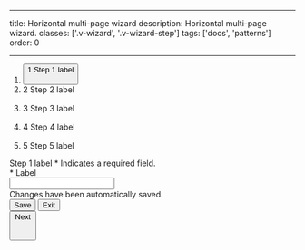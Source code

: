 <!--
 *              © 2025 Visa
 *
 * Licensed under the Apache License, Version 2.0 (the "License");
 * you may not use this file except in compliance with the License.
 * You may obtain a copy of the License at
 *
 *         http://www.apache.org/licenses/LICENSE-2.0
 *
 * Unless required by applicable law or agreed to in writing, software
 * distributed under the License is distributed on an "AS IS" BASIS,
 * WITHOUT WARRANTIES OR CONDITIONS OF ANY KIND, either express or implied.
 * See the License for the specific language governing permissions and
 * limitations under the License.
 *
 -->

---

title: Horizontal multi-page wizard
description: Horizontal multi-page wizard.
classes: ['.v-wizard', '.v-wizard-step']
tags: ['docs', 'patterns']
order: 0

---

<div class="v-flex v-flex-col v-gap-40 v-align-items-center">
  <nav aria-label="Horizontal multi-page wizard" class="v-flex v-justify-content-center" style="inline-size: 100%">
    <ol class="v-wizard v-justify-content-center">
      <li class="v-wizard-step">
        <button class="v-button v-button-tertiary v-typography-label-large-active v-typography-color-default" aria-label="Step 1 of 5">
          <div class="v-flex v-gap-8">
            <span class="v-badge v-badge-icon v-badge-active">
              1
            </span>
            <span>Step 1 label</span>
          </div>
          <svg class="v-icon v-icon-tiny" height="16" viewbox="0 0 16 16" width="16">
            <use href="#visa-chevron-right-tiny">
            </use>
          </svg>
        </button>
      </li>
      <li class="v-wizard-step" aria-label="Step 2 of 5">
        <div class="v-flex v-gap-8">
          <span class="v-badge v-badge-icon v-badge-clear v-badge-subtle">
            2
          </span>
          <span>Step 2 label</span>
        </div>
        <svg class="v-icon v-icon-tiny" height="16" viewbox="0 0 16 16" width="16">
          <use href="#visa-chevron-right-tiny">
          </use>
        </svg>
      </li>
      <li class="v-wizard-step" aria-label="Step 3 of 5">
        <div class="v-flex v-gap-8">
          <span class="v-badge v-badge-icon v-badge-clear v-badge-subtle">
            3
          </span>
          <span>Step 3 label</span>
        </div>
        <svg class="v-icon v-icon-tiny" height="16" viewbox="0 0 16 16" width="16">
          <use href="#visa-chevron-right-tiny">
          </use>
        </svg>
      </li>
      <li class="v-wizard-step" aria-label="Step 4 of 5">
        <div class="v-flex v-gap-8">
          <span class="v-badge v-badge-icon v-badge-clear v-badge-subtle">
            4
          </span>
        <span>Step 4 label</span>
        </div>
        <svg class="v-icon v-icon-tiny" height="16" viewbox="0 0 16 16" width="16">
          <use href="#visa-chevron-right-tiny">
          </use>
        </svg>
      </li>
      <li class="v-wizard-step" aria-label="Step 5 of 5">
        <div class="v-flex v-gap-8">
          <span class="v-badge v-badge-icon v-badge-clear v-badge-subtle">
            5
          </span>
          <span>Step 5 label</span>
        </div>
      </li>
    </ol>
  </nav>
  <div style="max-inline-size: 603px; inline-size: 100%">
    <div class="v-content-card v-flex v-flex-col v-gap-24 v-p-48" style="box-shadow: none">
      <div class="v-flex v-flex-col v-gap-8">
        <span class="v-typography-headline-2">Step 1 label</span>
        <span class="v-typography-body-1">* Indicates a required field.</span>
      </div>
      <div class="v-flex v-flex-col v-gap-4">
        <label class="v-label" for="input-test-horizontal">
          * Label
        </label>
        <div class="v-input-container v-surface v-flex-row">
          <input class="v-input" id="input-test-horizontal" name="text-input-horizontal" type="text"/>
        </div>
      </div>
    </div>
    <div class="v-mt-10 v-typography-body-3">Changes have been automatically saved.</div>
    <div class="v-flex v-flex-row v-justify-content-between v-mt-40 v-gap-10 v-flex-wrap">
      <div class="v-flex v-flex-row v-gap-16">
        <button class="v-button v-button-secondary" type="button">
          Save
        </button>
        <button class="v-button v-button-tertiary" type="button">
          Exit
        </button>
      </div>
      <button class="v-button v-icon-two-color" type="button">
        Next
        <svg aria-hidden="true" class="v-icon v-icon-visa v-icon-tiny" focusable="false" viewbox="0 0 16 16">
          <use href="#visa-arrow-forward-tiny">
          </use>
        </svg>
      </button>
    </div>
  </div>
</div>

